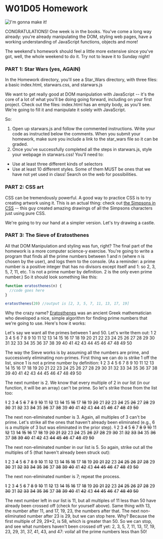# W01D05 Homework

![I'm gonna make it!](http://www.quickmeme.com/img/13/13db7aa21860fe4829b11cd9f1e813c1bec801b6a1c230dc997c62ad48d626bb.jpg)

CONGRATULATIONS! One week is in the books. You've come a long way already: you're already manipulating the DOM, styling web pages, have a working understanding of JavaScript functions, objects and more!

The weekend's homework should feel a little more extensive since you've got, well, the whole weekend to do it. Try not to leave it to Sunday night!

### PART 1: Star Wars (yes, AGAIN)

In the Homework directory, you'll see a Star_Wars directory, with three files: a basic index.html, starwars.css, and starwars.js

We want to get really good at DOM manipulation with JavaScript -- it's the core of a lot of what you'll be doing going forward, including on your first project. Check out the files: index.html has an empty body, as you'll see. We're going to fill it and manipulate it solely with JavaScript.

So:
1. Open up starwars.js and follow the commented instructions. Write your code as instructed below the comments. When you submit your homework, make sure you include a link to the star_wars file so it can be graded.
1. Once you've successfully completed all the steps in starwars.js, style your webpage in starwars.css! You'll need to:
  * Use at least three different kinds of selectors
  * Use at least 10 different styles. Some of them MUST be ones that we have not yet used in class! Search on the web for possibilities.

### PART 2: CSS art

CSS can be tremendously powerful. A good way to practice CSS is to try creating artwork using it. This is an actual thing: check out [the Simpsons in CSS](https://pattle.github.io/simpsons-in-css/) -- this guy created amazing drawings of all the Simpsons characters just using pure CSS.

We're going to try our hand at a simpler version. Let's try drawing a castle.

### PART 3: The Sieve of Eratosthenes

All that DOM Manipulation and styling was fun, right? The final part of the homework is a more computer science-y exercise. You're going to write a program that finds all the prime numbers between 1 and n (where n is chosen by the user), and logs them to the console. (As a reminder: a prime number is a positive integer that has no divisors except itself and 1: so 2, 3, 5, 7, 11, etc. 1 is not a prime number by definition. 2 is the only even prime number.) So it should look something like this:
```js
function eratosthenes(n) {
  //code goes here
}

eratosthenes(20) //output is [2, 3, 5, 7, 11, 13, 17, 19]
```

Why the crazy name? [Eratosthenes](https://en.wikipedia.org/wiki/Eratosthenes) was an ancient Greek mathematician who developed a nice, simple algorithm for finding prime numbers that we're going to use. Here's how it works:

Let's say we want all the primes between 1 and 50. Let's write them out:
1  2  3  4  5  6  7  8  9  10
11 12 13 14 15 16 17 18 19 20
21 22 23 24 25 26 27 28 29 30
31 32 33 34 35 36 37 38 39 40
41 42 43 44 45 46 47 48 49 50

The way the Sieve works is by assuming all the numbers are prime, and successively eliminating non-primes. First thing we can do is strike 1 off the list, since 1 is not a prime number by definition:
~~1~~  2  3  4  5  6  7  8  9  10
11 12 13 14 15 16 17 18 19 20
21 22 23 24 25 26 27 28 29 30
31 32 33 34 35 36 37 38 39 40
41 42 43 44 45 46 47 48 49 50

The next number is 2. We know that every multiple of 2 in our list (in our function, it will be an array) can't be prime. So let's strike those from the list too:

~~1~~  2  3  ~~4~~  5  ~~6~~  7  ~~8~~  9  ~~10~~
11 ~~12~~ 13 ~~14~~ 15 ~~16~~ 17 ~~18~~ 19 ~~20~~
21 ~~22~~ 23 ~~24~~ 25 ~~26~~ 27 ~~28~~ 29 ~~30~~
31 ~~32~~ 33 ~~34~~ 35 ~~36~~ 37 ~~38~~ 39 ~~40~~
41 ~~42~~ 43 ~~44~~ 45 ~~46~~ 47 ~~48~~ 49 ~~50~~

The next non-eliminated number is 3. Again, all multiples of 3 can't be prime. Let's strike all the ones that haven't already been eliminated (e.g., 6 is a multiple of 3 but was eliminated in the prior step).
~~1~~  2  3  ~~4~~  5  ~~6~~  7  ~~8~~  ~~9~~  ~~10~~
11 ~~12~~ 13 ~~14~~ ~~15~~ ~~16~~ 17 ~~18~~ 19 ~~20~~
~~21~~ ~~22~~ 23 ~~24~~ 25 ~~26~~ ~~27~~ ~~28~~ 29 ~~30~~
31 ~~32~~ ~~33~~ ~~34~~ 35 ~~36~~ 37 ~~38~~ ~~39~~ ~~40~~
41 ~~42~~ 43 ~~44~~ ~~45~~ ~~46~~ 47 ~~48~~ 49 ~~50~~

The next non-eliminated number in our list is 5. So again, strike out all the multiples of 5 (that haven't already been struck out):

~~1~~  2  3  ~~4~~  5  ~~6~~  7  ~~8~~  ~~9~~  ~~10~~
11 ~~12~~ 13 ~~14~~ ~~15~~ ~~16~~ 17 ~~18~~ 19 ~~20~~
~~21~~ ~~22~~ 23 ~~24~~ ~~25~~ ~~26~~ ~~27~~ ~~28~~ 29 ~~30~~
31 ~~32~~ ~~33~~ ~~34~~ ~~35~~ ~~36~~ 37 ~~38~~ ~~39~~ ~~40~~
41 ~~42~~ 43 ~~44~~ ~~45~~ ~~46~~ 47 ~~48~~ 49 ~~50~~

The next non-eliminated number is 7; repeat the process.

~~1~~  2  3  ~~4~~  5  ~~6~~  7  ~~8~~  ~~9~~  ~~10~~
11 ~~12~~ 13 ~~14~~ ~~15~~ ~~16~~ 17 ~~18~~ 19 ~~20~~
~~21~~ ~~22~~ 23 ~~24~~ ~~25~~ ~~26~~ ~~27~~ ~~28~~ 29 ~~30~~
31 ~~32~~ ~~33~~ ~~34~~ ~~35~~ ~~36~~ 37 ~~38~~ ~~39~~ ~~40~~
41 ~~42~~ 43 ~~44~~ ~~45~~ ~~46~~ 47 ~~48~~ ~~49~~ ~~50~~

The next number left in our list is 11, but all multiples of 11 less than 50 have already been crossed off (check for yourself above). Same thing with 13, the number after 11, and 17, 19, 23, the numbers after that. The next non-eliminated number after 23 is 29, but we can stop here. Why? Because the first multiple of 29, 29*2, is 58, which is greater than 50. So we can stop, and see what numbers haven't been crossed off yet: 2, 3, 5, 7, 11, 13, 17, 19, 23, 29, 31, 37, 41, 43, and 47: voila! all the prime numbers less than 50!
